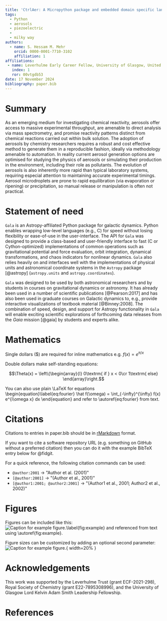 ```yaml
---
title: 'CtrlAer: A Micropython package and embedded domain specific language for real-time control of piezoelectric atomisers'
tags:
  - Python
  - aerosols
  - piezoelectric
  - 
  - milky way
authors:
  - name: S. Hessam M. Mehr
    orcid: 0000-0001-7710-3102
    affiliation: 1
affiliations:
 - name: Leverhulme Early Career Fellow, University of Glasgow, United Kingdom
   index: 1
   ror: 00vtgdb53
date: 17 November 2024
bibliography: paper.bib
---
```


# Summary

As an emerging medium for investigating chemical reactivity, aerosols offer access to massive experimental throughput, are amenable to direct analysis via mass spectrometry, and promise reactivity patterns distinct from chemical reactions carried out within bulk solution. The adoption of aerosols by chemistry researchers requires a robust and cost effective method to generate them in a reproducible fashion, ideally via methodology amenable to automation. In reality current aerosol generation options are optimised for studying the physics of aerosols or simulating their production in the environment, including their role as pollutants. The evolution of aerosols is also inherently more rapid than typical laboratory systems, requiring especial attention to maintaining accurate experimental timings. Aerosol microdroplets are prone to rapid equilibration (via evaporation or ripening) or precipitation, so manual release or manipulation is often not practical.

# Statement of need

`Gala` is an Astropy-affiliated Python package for galactic dynamics. Python
enables wrapping low-level languages (e.g., C) for speed without losing
flexibility or ease-of-use in the user-interface. The API for `Gala` was
designed to provide a class-based and user-friendly interface to fast (C or
Cython-optimized) implementations of common operations such as gravitational
potential and force evaluation, orbit integration, dynamical transformations,
and chaos indicators for nonlinear dynamics. `Gala` also relies heavily on and
interfaces well with the implementations of physical units and astronomical
coordinate systems in the `Astropy` package [@astropy] (`astropy.units` and
`astropy.coordinates`).

`Gala` was designed to be used by both astronomical researchers and by
students in courses on gravitational dynamics or astronomy. It has already been
used in a number of scientific publications [@Pearson:2017] and has also been
used in graduate courses on Galactic dynamics to, e.g., provide interactive
visualizations of textbook material [@Binney:2008]. The combination of speed,
design, and support for Astropy functionality in `Gala` will enable exciting
scientific explorations of forthcoming data releases from the *Gaia* mission
[@gaia] by students and experts alike.

# Mathematics

Single dollars ($) are required for inline mathematics e.g. $f(x) = e^{\pi/x}$

Double dollars make self-standing equations:

$$\Theta(x) = \left\{\begin{array}{l}
0\textrm{ if } x < 0\cr
1\textrm{ else}
\end{array}\right.$$

You can also use plain \LaTeX for equations
\begin{equation}\label{eq:fourier}
\hat f(\omega) = \int_{-\infty}^{\infty} f(x) e^{i\omega x} dx
\end{equation}
and refer to \autoref{eq:fourier} from text.

# Citations

Citations to entries in paper.bib should be in
[rMarkdown](http://rmarkdown.rstudio.com/authoring_bibliographies_and_citations.html)
format.

If you want to cite a software repository URL (e.g. something on GitHub without a preferred
citation) then you can do it with the example BibTeX entry below for @fidgit.

For a quick reference, the following citation commands can be used:
- `@author:2001`  ->  "Author et al. (2001)"
- `[@author:2001]` -> "(Author et al., 2001)"
- `[@author1:2001; @author2:2001]` -> "(Author1 et al., 2001; Author2 et al., 2002)"

# Figures

Figures can be included like this:
![Caption for example figure.\label{fig:example}](figure.png)
and referenced from text using \autoref{fig:example}.

Figure sizes can be customized by adding an optional second parameter:
![Caption for example figure.](figure.png){ width=20% }

# Acknowledgements

This work was supported by the Leverhulme Trust (grant ECF-2021-298), Royal Society of Chemistry (grant E22-7895308996), and the University of Glasgow Lord Kelvin Adam Smith Leadership Fellowship.

# References